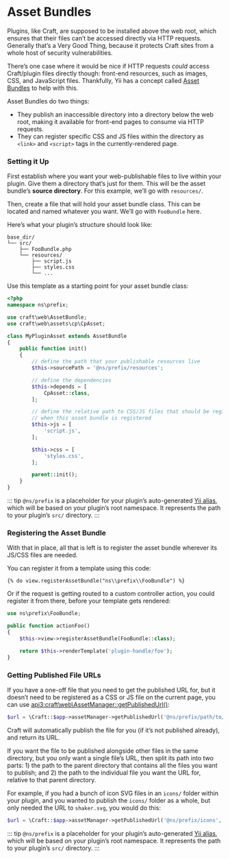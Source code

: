 # Asset Bundles

Plugins, like Craft, are supposed to be installed above the web root, which ensures that their files can’t be accessed directly via HTTP requests. Generally that’s a Very Good Thing, because it protects Craft sites from a whole host of security vulnerabilities.

There’s one case where it would be nice if HTTP requests *could* access Craft/plugin files directly though: front-end resources, such as images, CSS, and JavaScript files. Thankfully, Yii has a concept called [Asset Bundles](https://www.yiiframework.com/doc/guide/2.0/en/structure-assets) to help with this.

Asset Bundles do two things:

- They publish an inaccessible directory into a directory below the web root, making it available for front-end pages to consume via HTTP requests.
- They can register specific CSS and JS files within the directory as `<link>` and `<script>` tags in the currently-rendered page.

### Setting it Up

First establish where you want your web-publishable files to live within your plugin. Give them a directory that’s just for them. This will be the asset bundle’s **source directory**. For this example, we’ll go with `resources/`.

Then, create a file that will hold your asset bundle class. This can be located and named whatever you want. We’ll go with `FooBundle` here.

Here’s what your plugin’s structure should look like:

```treeview
base_dir/
└── src/
    ├── FooBundle.php
    └── resources/
        ├── script.js
        ├── styles.css
        └── ...
```

Use this template as a starting point for your asset bundle class:

```php
<?php
namespace ns\prefix;

use craft\web\AssetBundle;
use craft\web\assets\cp\CpAsset;

class MyPluginAsset extends AssetBundle
{
    public function init()
    {
        // define the path that your publishable resources live
        $this->sourcePath = '@ns/prefix/resources';

        // define the dependencies
        $this->depends = [
            CpAsset::class,
        ];

        // define the relative path to CSS/JS files that should be registered with the page
        // when this asset bundle is registered
        $this->js = [
            'script.js',
        ];

        $this->css = [
            'styles.css',
        ];

        parent::init();
    }
}
```

::: tip
`@ns/prefix` is a placeholder for your plugin’s auto-generated [Yii alias], which will be based on your plugin’s root namespace. It represents the path to your plugin’s `src/` directory.
:::

### Registering the Asset Bundle

With that in place, all that is left is to register the asset bundle wherever its JS/CSS files are needed.

You can register it from a template using this code:

```twig
{% do view.registerAssetBundle("ns\\prefix\\FooBundle") %}
```

Or if the request is getting routed to a custom controller action, you could register it from there, before your template gets rendered:

```php
use ns\prefix\FooBundle;

public function actionFoo()
{
    $this->view->registerAssetBundle(FooBundle::class);

    return $this->renderTemplate('plugin-handle/foo');
}
```

### Getting Published File URLs

If you have a one-off file that you need to get the published URL for, but it doesn’t need to be registered as a CSS or JS file on the current page, you can use <api3:craft\web\AssetManager::getPublishedUrl()>:

```php
$url = \Craft::$app->assetManager->getPublishedUrl('@ns/prefix/path/to/file.svg', true);
```

Craft will automatically publish the file for you (if it’s not published already), and return its URL.

If you want the file to be published alongside other files in the same directory, but you only want a single file’s URL, then split its path into two parts: 1) the path to the parent directory that contains all the files you want to publish; and 2) the path to the individual file you want the URL for, relative to that parent directory.

For example, if you had a bunch of icon SVG files in an `icons/` folder within your plugin, and you wanted to publish the `icons/` folder as a whole, but only needed the URL to `shaker.svg`, you would do this:

```php
$url = \Craft::$app->assetManager->getPublishedUrl('@ns/prefix/icons', true, 'shaker.svg');
```

::: tip
`@ns/prefix` is a placeholder for your plugin’s auto-generated [Yii alias], which will be based on your plugin’s root namespace. It represents the path to your plugin’s `src/` directory.
:::

[Yii alias]: https://www.yiiframework.com/doc/guide/2.0/en/concept-aliases
